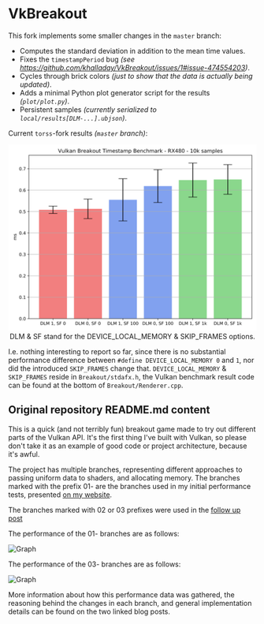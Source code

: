 # VkBreakout

This fork implements some smaller changes in the `master` branch:

- Computes the standard deviation in addition to the mean time values.
- Fixes the `timestampPeriod` bug _(see <https://github.com/khalladay/VkBreakout/issues/1#issue-474554203>)_.
- Cycles through brick colors _(just to show that the data is actually being updated)_.
- Adds a minimal Python plot generator script for the results _(`plot/plot.py`)_.
- Persistent samples _(currently serialized to `local/results[DLM-...].ubjson`)_.

Current `torss`-fork results _(`master` branch)_:

<div align="center">
  <img width="512" src="https://raw.githubusercontent.com/torss/VkBreakout/master/plot/plot.svg?sanitize=true" alt="VkBreakout 'torss'-fork result plot" />
</div>
<div align="center">
  DLM & SF stand for the DEVICE_LOCAL_MEMORY & SKIP_FRAMES options.
</div>

I.e. nothing interesting to report so far, since there is no substantial performance difference between `#define DEVICE_LOCAL_MEMORY 0` and `1`, nor did the introduced `SKIP_FRAMES` change that.
`DEVICE_LOCAL_MEMORY` & `SKIP_FRAMES` reside in `Breakout/stdafx.h`, the Vulkan benchmark result code can be found at the bottom of `Breakout/Renderer.cpp`.

## Original repository README.md content

This is a quick (and not terribly fun) breakout game made to try out different parts of the Vulkan API. It's the first thing I've built with Vulkan, so please don't take it as an example of good code or project architecture, because it's awful. 

The project has multiple branches, representing different approaches to passing uniform data to shaders, and allocating memory. The branches marked with the prefix 01- are the branches used in my initial performance tests, presented [on my website](http://kylehalladay.com/blog/tutorial/vulkan/2017/08/13/Vulkan-Uniform-Buffers.html). 

The branches marked with 02 or 03 prefixes were used in the [follow up post](http://kylehalladay.com/blog/tutorial/vulkan/2017/08/30/Vulkan-Uniform-Buffers-pt2.html)

The performance of the 01- branches are as follows: 

![Graph](http://i.imgur.com/1TRVFSp.png)

The performance of the 03- branches are as follows:

![Graph](http://i.imgur.com/RDbSSP0.png)

More information about how this performance data was gathered, the reasoning behind the changes in each branch, and general implementation details can be found on the two linked blog posts. 

